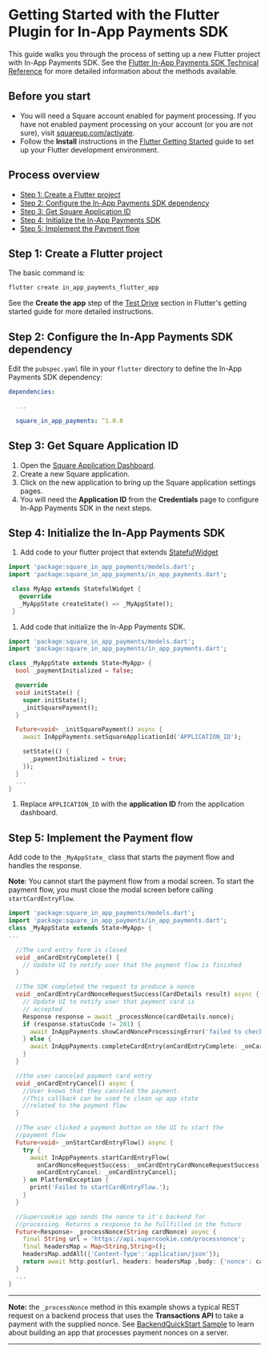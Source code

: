 # Getting Started with the Flutter Plugin for In-App Payments SDK

This guide walks you through the process of setting up a new Flutter
project with In-App Payments SDK. See the
[Flutter In-App Payments SDK Technical Reference](reference.md)
for more detailed information about the methods available.


## Before you start

* You will need a Square account enabled for payment processing. If you have not
  enabled payment processing on your account (or you are not sure), visit
  [squareup.com/activate].
* Follow the **Install** instructions in the [Flutter Getting Started] guide to
  set up your Flutter development environment.


## Process overview

* [Step 1: Create a Flutter project](#step-1-create-a-flutter-project)
* [Step 2: Configure the In-App Payments SDK dependency](#step-2-configure-the-in-app-payments-sdk-dependency)
* [Step 3: Get Square Application ID](#step-3-get-square-application-id)
* [Step 4: Initialize the In-App Payments SDK](#step-4-initialize-the-in-app-payments-sdk)
* [Step 5: Implement the Payment flow](#step-5-implement-the-payment-flow)

## Step 1: Create a Flutter project

The basic command is:

```bash
flutter create in_app_payments_flutter_app
```

See the **Create the app** step of the [Test Drive] section in Flutter's getting
started guide for more detailed instructions.


## Step 2: Configure the In-App Payments SDK dependency

Edit the `pubspec.yaml` file in your `flutter` directory to define the In-App Payments
SDK dependency:
```yaml
dependencies:

  ...

  square_in_app_payments: ^1.0.0
```

## Step 3: Get Square Application ID

1. Open the [Square Application Dashboard].
1. Create a new Square application.
1. Click on the new application to bring up the Square application settings
   pages.
1. You will need the **Application ID** from the
   **Credentials** page to configure In-App Payments SDK in the next steps.

## Step 4: Initialize the In-App Payments SDK

1. Add code to your flutter project that extends [StatefulWidget](https://docs.flutter.io/flutter/widgets/StatefulWidget-class.html)

  ```dart
import 'package:square_in_app_payments/models.dart';
import 'package:square_in_app_payments/in_app_payments.dart';

   class MyApp extends StatefulWidget {
     @override
     _MyAppState createState() => _MyAppState();
   }
  ```

1. Add code that initialize the In-App Payments SDK.

  ```dart
import 'package:square_in_app_payments/models.dart';
import 'package:square_in_app_payments/in_app_payments.dart';

  class _MyAppState extends State<MyApp> {
    bool _paymentInitialized = false;

    @override
    void initState() {
      super.initState();
      _initSquarePayment();
    }

    Future<void> _initSquarePayment() async {
      await InAppPayments.setSquareApplicationId('APPLICATION_ID');

      setState(() {
        _paymentInitialized = true;
      });
    }
    ...
  } 

  ```
1. Replace `APPLICATION_ID` with the **application ID** from the application dashboard.

## Step 5: Implement the Payment flow

Add code to the `_MyAppState_` class that starts the payment flow and handles
the response. 

**Note**: You cannot start the payment flow from a modal screen. To start
the payment flow, you must close the modal screen before calling `startCardEntryFlow`.

```dart
import 'package:square_in_app_payments/models.dart';
import 'package:square_in_app_payments/in_app_payments.dart';
class _MyAppState extends State<MyApp> {
...

  //The card entry form is closed
  void _onCardEntryComplete() {
    // Update UI to notify user that the payment flow is finished
  }

  //The SDK completed the request to produce a nonce
  void _onCardEntryCardNonceRequestSuccess(CardDetails result) async {
    // Update UI to notify user that payment card is 
    // accepted
    Response response = await _processNonce(cardDetails.nonce);
    if (response.statusCode != 201) {
      await InAppPayments.showCardNonceProcessingError('failed to checkout.');
    } else {
      await InAppPayments.completeCardEntry(onCardEntryComplete: _onCardEntryComplete);
    }
  }

  //the user canceled payment card entry
  void _onCardEntryCancel() async {
    //User knows that they canceled the payment.
    //This callback can be used to clean up app state
    //related to the payment flow
  }

  //The user clicked a payment button on the UI to start the
  //payment flow
  Future<void> _onStartCardEntryFlow() async {
    try {
      await InAppPayments.startCardEntryFlow(
        onCardNonceRequestSuccess: _onCardEntryCardNonceRequestSuccess, 
        onCardEntryCancel: _onCardEntryCancel);
    } on PlatformException {
      print('Failed to startCardEntryFlow.');
    }
  }

  //Supercookie app sends the nonce to it's backend for 
  //processing. Returns a response to be fullfilled in the future
  Future<Response> _processNonce(String cardNonce) async {
    final String url = 'https://api.supercookie.com/processnonce';
    final headersMap = Map<String,String>();
    headersMap.addAll({'Content-Type':'application/json'});
    return await http.post(url, headers: headersMap ,body: {'nonce': cardNonce, 'amount':'100'})
  }
  ...
}  
```
---
**Note:** the `_processNonce` method in this example shows a typical REST request on a backend process that uses the **Transactions API** to take a payment with the supplied nonce. See [BackendQuickStart Sample]() to learn about building an app that processes payment nonces on a server.

---

[//]: # "Link anchor definitions"
[docs.connect.squareup.com]: https://docs.connect.squareup.com
[Mobile Authorization API]: https://docs.connect.squareup.com/payments/readersdk/mobile-authz-guide
[In-App Payments SDK]: https://docs.connect.squareup.com/payments/readersdk/overview
[Square Dashboard]: https://squareup.com/dashboard/
[update policy for In-App Payments SDK]: https://docs.connect.squareup.com/payments/readersdk/overview#readersdkupdatepolicy
[Testing Mobile Apps]: https://docs.connect.squareup.com/testing/mobile
[squareup.com/activate]: https://squareup.com/activate
[Square Application Dashboard]: https://connect.squareup.com/apps/
[In-App Payments SDK Android Setup Guide]: https://docs.connect.squareup.com/payments/readersdk/setup-android
[In-App Payments SDK iOS Setup Guide]: https://docs.connect.squareup.com/payments/readersdk/setup-ios
[root README]: ../README.md
[Flutter Getting Started]: https://flutter.io/docs/get-started/install
[Test Drive]: https://flutter.io/docs/get-started/test-drive
